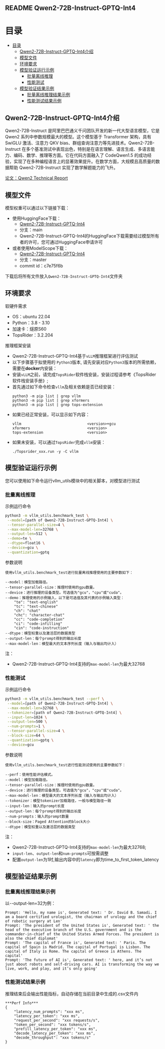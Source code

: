 ## README Qwen2-72B-Instruct-GPTQ-Int4

# 目录

<!-- TOC -->

- [目录](#目录)
  - [Qwen2-72B-Instruct-GPTQ-Int4介绍](#Qwen2-72B-Instruct-GPTQ-Int4-instruct介绍)
  - [模型文件](#模型文件)
  - [环境要求](#环境要求)
  - [模型验证运行示例](#模型验证运行示例)
    - [批量离线推理](#批量离线推理)
    - [性能测试](#性能测试)
  - [模型验证结果示例](#模型验证结果示例)
    - [批量离线推理结果示例](#批量离线推理结果示例)
    - [性能测试结果示例](#性能测试结果示例)

<!-- /TOC -->

## Qwen2-72B-Instruct-GPTQ-Int4介绍

Qwen2-72B-Instruct 是阿里巴巴通义千问团队开发的新一代大型语言模型，它是 Qwen2 系列中参数规模最大的模型。这个模型基于 Transformer 架构，具有 SwiGLU 激活、注意力 QKV bias、群组查询注意力等先进技术。Qwen2-72B-Instruct 在多个基准测试中表现出色，特别是在语言理解、语言生成、多语言能力、编码、数学、推理等方面。它在代码方面融入了 CodeQwen1.5 的成功经验，实现了在多种编程语言上的显著效果提升。在数学方面，大规模且高质量的数据帮助 Qwen2-72B-Instruct 实现了数学解题能力的飞升。

[论文：Qwen2 Technical Report](https://arxiv.org/abs/2407.10671)

## 模型文件

模型权重可以通过以下链接下载：
- 使用HuggingFace下载：
    - [Qwen2-72B-Instruct-GPTQ-Int4](https://huggingface.co/Qwen/Qwen2-72B-Instruct-GPTQ-Int4)
    - 分支：main
    - Qwen2-72B-Instruct-GPTQ-Int4的HuggingFace下载需要经过模型所有者的许可，您可通过HuggingFace申请许可
- 或者使用ModelScope下载：
    - [Qwen2-72B-Instruct-GPTQ-Int4](https://www.modelscope.cn/models/Qwen/Qwen2-72B-Instruct-GPTQ-Int4)
    - 分支：master
    - commit id：c7e75f6b

下载后将所有文件放入`Qwen2-72B-Instruct-GPTQ-Int4`文件夹

## 环境要求

软硬件需求
- OS：ubuntu 22.04
- Python：3.8 - 3.10
- 加速卡：燧原S60
- TopsRider：3.2.204

推理框架安装
- Qwen2-72B-Instruct-GPTQ-Int4基于`vLLM`推理框架进行评估测试
- 以下步骤基于拟使用的 `Python3`版本, 请先安装对应`Python3`版本的所需依赖，需要在**docker**内安装：
- 安装`vLLM`之前，请完成`TopsRider`软件栈安装，安装过程请参考《TopsRider软件栈安装手册》;
- 首先通过如下命令检查`vllm`及相关依赖是否已经安装：
    ```shell
    python3 -m pip list | grep vllm
    python3 -m pip list | grep xformers
    python3 -m pip list | grep tops-extension
    ```
- 如果已经正常安装，可以显示如下内容：
    ```
    vllm                              <version>+gcu
    xformers                          <version>
    tops-extension                    <version>
    ```
- 如果未安装，可以通过`TopsRider`完成`vllm`安装：
    ```shell
    ./Topsrider_xxx.run -y -C vllm
    ```

## 模型验证运行示例

您可以使用如下命令运行vllm_utils模块中的相关脚本，对模型进行测试

### 批量离线推理

示例运行命令

```bash
python3 -m vllm_utils.benchmark_test \
 --model=[path of Qwen2-72B-Instruct-GPTQ-Int4] \
 --tensor-parallel-size=4 \
 --max-model-len=32768 \
 --output-len=512 \
 --demo=te \
 --dtype=float16 \
 --device=gcu \
 --quantization=gptq
```

参数说明

```text
使用vllm_utils.benchmark_test进行批量离线推理使用的主要参数如下：

--model：模型加载路径。
--tensor-parallel-size：推理时使用的gpu数量。
--device：进行推理的设备类型。可选值为"gcu"，"cpu"或"cuda"。
--demo：推理使用的示例输入，以下是可选值及其代表的示例输入类型：
    "te": "text-english"
    "tc": "text-chinese"
    "ch": "chat"
    "chc": "character-chat"
    "cc": "code-completion"
    "ci": "code-infilling"
    "cin": "code-instruction"
--dtype：模型权重以及激活层的数据类型
--output-len：每个prompt得到的输出长度
--max-model-len：模型最大的文本序列长度（输入与输出均计入）
```
注：
- Qwen2-72B-Instruct-GPTQ-Int4支持的`max-model-len`为最大32768

### 性能测试

示例运行命令

```bash
python3 -m vllm_utils.benchmark_test --perf \
 --model=[path of Qwen2-72B-Instruct-GPTQ-Int4] \
 --max-model-len=32768 \
 --tokenizer=[path of Qwen2-72B-Instruct-GPTQ-Int4] \
 --input-len=1024 \
 --output-len=500 \
 --num-prompts=1 \
 --tensor-parallel-size=4 \
 --block-size=64 \
 --quantization=gptq \
 --device=gcu
```

参数说明

```text
使用vllm_utils.benchmark_test进行性能测试使用的主要参数如下：

--perf：使用性能评估模式。
--model：模型加载路径。
--tensor-parallel-size：推理时使用的gpu数量。
--device：进行推理的设备类型。可选值为"gcu"，"cpu"或"cuda"。
--max-model-len：模型最大的文本序列长度（输入与输出均计入）
--tokenizer：模型tokenizer加载路径，一般与模型路径一致
--input-len：输入的prompt长度
--output-len：每个prompt得到的输出长度
--num-prompts：输入的prompt数量
--block-size：Paged Attention的block大小
--dtype：模型权重以及激活层的数据类型
```
注：
- Qwen2-72B-Instruct-GPTQ-Int4支持的`max-model-len`为最大32768;
- `input-len`、`output-len`和`num-prompts`可按需调整
- 配置`output-len`为1时,输出内容中的`latency`即为time_to_first_token_latency

## 模型验证结果示例

### 批量离线推理结果示例

以--output-len=32为例：
```text
Prompt: 'Hello, my name is', Generated text: ' Dr. David B. Samadi. I am a board certified urologist, the chairman of urology and the chief of robotic surgery at Len'
Prompt: 'The president of the United States is', Generated text: ' the head of the executive branch of the U.S. government and is the commander-in-chief of the United States Armed Forces. The president is also the chief diplomat'
Prompt: 'The capital of France is', Generated text: ' Paris. The capital of Spain is Madrid. The capital of Portugal is Lisbon. The capital of Italy is Rome. The capital of Greece is Athens. The capital'
Prompt: 'The future of AI is', Generated text: ' here, and it’s not just about robots and self-driving cars. AI is transforming the way we live, work, and play, and it’s only going'
```

### 性能测试结果示例

推理结束后会输出性能指标，自动存储在当前目录中生成的.csv文件内

```text
***Perf Info***
{
    "latency_num_prompts": "xxx ms",
    "latency_per_token": "xxx ms",
    "request_per_second": "xxx requests/s",
    "token_per_second": "xxx tokens/s",
    "prefill_latency_per_token": "xxx ms",
    "decode_latency_per_token": "xxx ms",
    "decode_throughput": "xxx tokens/s"
}
```